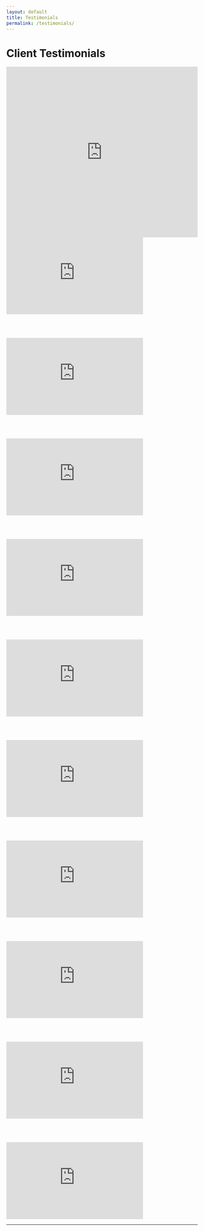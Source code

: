 ```yaml
---
layout: default
title: Testimonials
permalink: /testimonials/
---
```


<h1>Client Testimonials</h1>

<iframe frameborder="no" height="450" scrolling="no" src="https://w.soundcloud.com/player/?url=https%3A//api.soundcloud.com/playlists/56423705&amp;color=ff5500&amp;auto_play=false&amp;hide_related=false&amp;show_comments=true&amp;show_user=true&amp;show_reposts=false" width="100%"></iframe>


<iframe allowfullscreen="" frameborder="0" height="203" src="http://www.youtube.com/embed/YDU_gnZNcpo?rel=0" width="360"></iframe>

<br /><br />

<iframe allowfullscreen="" frameborder="0" height="203" src="http://www.youtube.com/embed/cXcsY7qfQWI?rel=0" width="360"></iframe>

<br /><br />

<iframe allowfullscreen="" frameborder="0" height="203" src="http://www.youtube.com/embed/MY1jVQKTQrk?rel=0" width="360"></iframe>

<br /><br />

<iframe allowfullscreen="" frameborder="0" height="203" src="http://www.youtube.com/embed/nIci6yJ3YVk?rel=0" width="360"></iframe>

<br /><br />

<iframe allowfullscreen="" frameborder="0" height="203" src="http://www.youtube.com/embed/O9Z6EZy5J28?rel=0" width="360"></iframe>

<br /><br />

<iframe allowfullscreen="" frameborder="0" height="203" src="http://www.youtube.com/embed/xrghLbcPnMc?rel=0" width="360"></iframe>

<br /><br />

<iframe allowfullscreen="" frameborder="0" height="203" src="http://www.youtube.com/embed/SaeiYO_dlbc?rel=0" width="360"></iframe>

<br /><br />

<iframe allowfullscreen="" frameborder="0" height="203" src="http://www.youtube.com/embed/Js7fVsu_tzQ?rel=0" width="360"></iframe>

<br /><br />

<iframe allowfullscreen="" frameborder="0" height="203" src="http://www.youtube.com/embed/MS6z7gWnBYE?rel=0" width="360"></iframe>

<br /><br />

<iframe allowfullscreen="" frameborder="0" height="203" src="http://www.youtube.com/embed/izXH3or9bPE?rel=0" width="360"></iframe>

<div class="client-testimonial">
<!-- insert iframe -->
<p class ="testimonial-text">
<!-- QUOTE TEXT -->
</p>
<p class="testimonial-author">
<!-- QUOTE AUTHOR -->
</p>
<hr>
